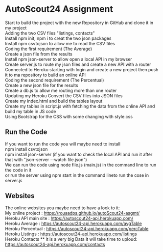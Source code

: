 # AutoScout24 Assignment
Start to build the project with the new Repository in GitHub and clone it in my project<br>
Adding the two CSV files "listings, contacts"<br>
Install npm init, npm i to creat the two json packages<br>
Install npm csvtojson to allow me to read the CSV files<br>
Coding the first requirement (The Average)<br>
Create a json file from the results<br>
Install npm json-server to allow open a local API in my browser<br>
Create server.js to route my json files and create a new API with a router<br>
Connected to Heroku starting with login and create a new project then push it to ma repository to build an online API<br>
Coding the second requirement (The Percentual)<br>
Create a new json file for the results <br>
Create a db.js to allow me routing more than one router<br>
Updating my Heroku
Convert the CSV files into JSON files <br>
Create my index.html and build the tables layout<br>
Create my tables in script.js with fetching the data from the online API and build my table in JS code<br>
Using Bootstrap for the CSS with some changing with style.css<br>


<h2>Run the Code</h2>

If you want to run the code you will maybe need to install<br> 
npm install csvtojson<br>
npm install json-server (if you want to check the local API and run it after that with "json-server --watch file.json")<br>
We can run the code using node file.js (main.js) in the command line to run the code in it<br>
or run the server using npm start in the command lineto run the cose in server.js


<h2>Websites</h2>

The online websites you maybe need to have a look to it:<br>
My online project : https://rouaadps.github.io/autoScout24-asgmt/<br>
Heroku API main site : https://autoscout24-api.herokuapp.com/<br>
Heroku Average : https://autoscout24-api.herokuapp.com/avgTable<br>
Heroku Percentual : https://autoscout24-api.herokuapp.com/percTable<br>
Heroku Listings : https://autoscout24-api.herokuapp.com/listings<br>
Heroku Contacts  ** it is  a very big Data it will take time to uploud: https://autoscout24-api.herokuapp.com/contacts 



